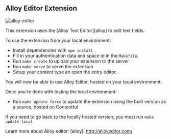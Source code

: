Alloy Editor Extension
-------------------

![alloy-editor](http://contentful.github.io/ui-extensions-sdk/assets/alloy-editor.png)

This extension uses the [Alloy Text Editor][alloy] to edit text fields.

To use the extension from your local environment:
* Install dependencies with `npm install`
* Fill in your authentication data and space id in the `Makefile`.
* Run `make create` to upload your extension to the server
* Run `make serve` to serve the extension
* Setup your content type an open the entry editor.

You will now be able to use Alloy Editor, hosted on your local environment.

Once you're done with testing the local environment:
* Run `make update-force` to update the extension using the built version as a source, hosted on Contentful

If you need to go back to the locally hosted version, you must run `make update-local`

Learn more about Alloy editor:
[alloy]: http://alloyeditor.com/

